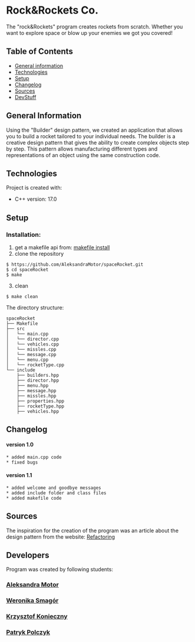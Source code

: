 # Rock&Rockets Co.

The "rock&Rockets" program creates rockets from scratch. Whether you want to explore space or blow up your enemies we got you covered!

## Table of Contents

* [General information](#general-information)
* [Technologies](#technologies)
* [Setup](#setup)
* [Changelog](#changelog)
* [Sources](#sources)
* [DevStuff](#developers)

## General Information
 
  Using the "Builder" design pattern, we created an application that allows you to build a rocket tailored to your individual needs.
  The builder is a creative design pattern that gives the ability to create complex objects step by step. This pattern allows manufacturing different types and representations of an object using the same construction code.
## Technologies

  Project is created with:
  * C++ version: 17.0

## Setup
### Installation:
 1. get a makefile api from: [makefile install](https://www.gnu.org/software/make/)
 2. clone the repository 
 ```
 $ https://github.com/AleksandraMotor/spaceRocket.git
 $ cd spaceRocket
 $ make
 ``` 
 3. clean 
 ``` 
 $ make clean
 ``` 
 
The directory structure:
```
spaceRocket
├── Makefile
├── src
│   └── main.cpp
│   └── director.cpp
│   └── vehicles.cpp
│   └── missles.cpp
│   └── message.cpp
│   └── menu.cpp
│   └── rocketType.cpp
└── include
    ├── builders.hpp
    ├── director.hpp
    ├── menu.hpp
    ├── message.hpp
    ├── missles.hpp
    ├── properties.hpp
    ├── rocketType.hpp
    ├── vehicles.hpp
```

## Changelog

  #### version 1.0
    * added main.cpp code
    * fixed bugs
  
  #### version 1.1
    * added welcome and goodbye messages
    * added include folder and class files
    * added makefile code

## Sources

  The inspiration for the creation of the program was an article about the design pattern from the website:
[Refactoring](https://refactoring.guru/pl/design-patterns/builder?fbclid=IwAR1rcdXvBowsoDcANUUvhslLGe2IGXwATqt070e-DtIxNwmpw37gZfWRLNA)

## Developers

  Program was created by following students:
### [Aleksandra Motor](https://github.com/AleksandraMotor)
### [Weronika Smagór](https://github.com/werooloo)
### [Krzysztof Konieczny](https://github.com/Linarian235)
### [Patryk Polczyk](https://github.com/ppolczyk)
